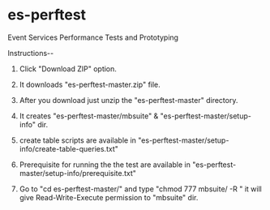 es-perftest
===========

Event Services Performance Tests and Prototyping

Instructions-- 

1) Click "Download ZIP" option.

2) It downloads "es-perftest-master.zip" file.

3) After you download just unzip the "es-perftest-master" directory.

4) It creates "es-perftest-master/mbsuite" & "es-perftest-master/setup-info" dir. 

5) create table scripts are available in "es-perftest-master/setup-info/create-table-queries.txt"

6) Prerequisite for running the the test are available in "es-perftest-master/setup-info/prerequisite.txt"

6) Go to "cd es-perftest-master/" and type  "chmod 777 mbsuite/ -R " it will give Read-Write-Execute permission to "mbsuite" dir.

